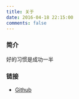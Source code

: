 ```yaml
---
title: 关于
date: 2016-04-18 22:15:00
comments: false
---
```


### 简介

好的习惯是成功一半

### 链接

* [Github](https://github.com/zhengbomo)

